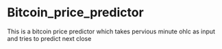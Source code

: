 # Bitcoin_price_predictor

This is a bitcoin price predictor which takes pervious minute ohlc as input and tries to predict next close
